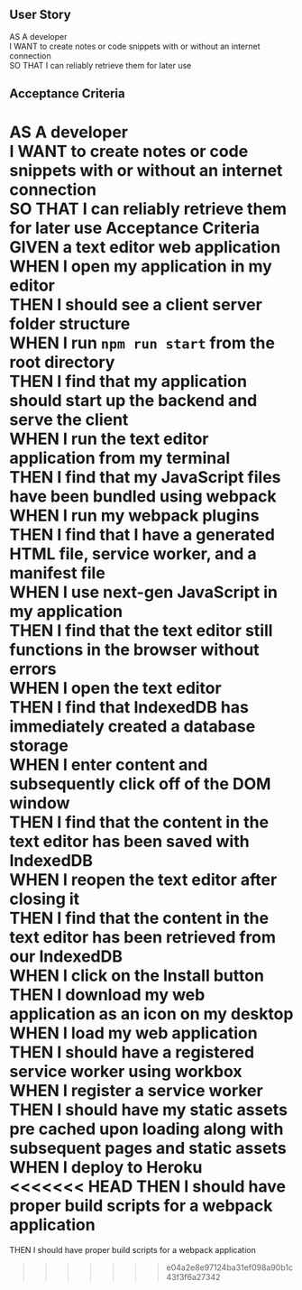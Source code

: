 ## User Story
AS A developer  
I WANT to create notes or code snippets with or without an internet connection  
SO THAT I can reliably retrieve them for later use  


## Acceptance Criteria
AS A developer  
I WANT to create notes or code snippets with or without an internet connection  
SO THAT I can reliably retrieve them for later use
Acceptance Criteria  
GIVEN a text editor web application  
WHEN I open my application in my editor  
THEN I should see a client server folder structure  
WHEN I run `npm run start` from the root directory  
THEN I find that my application should start up the backend and serve the client  
WHEN I run the text editor application from my terminal  
THEN I find that my JavaScript files have been bundled using webpack  
WHEN I run my webpack plugins  
THEN I find that I have a generated HTML file, service worker, and a manifest file  
WHEN I use next-gen JavaScript in my application  
THEN I find that the text editor still functions in the browser without errors  
WHEN I open the text editor  
THEN I find that IndexedDB has immediately created a database storage  
WHEN I enter content and subsequently click off of the DOM window  
THEN I find that the content in the text editor has been saved with IndexedDB  
WHEN I reopen the text editor after closing it  
THEN I find that the content in the text editor has been retrieved from our IndexedDB  
WHEN I click on the Install button  
THEN I download my web application as an icon on my desktop  
WHEN I load my web application  
THEN I should have a registered service worker using workbox  
WHEN I register a service worker  
THEN I should have my static assets pre cached upon loading along with subsequent pages and static assets  
WHEN I deploy to Heroku  
<<<<<<< HEAD
THEN I should have proper build scripts for a webpack application 
=======
THEN I should have proper build scripts for a webpack application  
>>>>>>> e04a2e8e97124ba31ef098a90b1c43f3f6a27342
